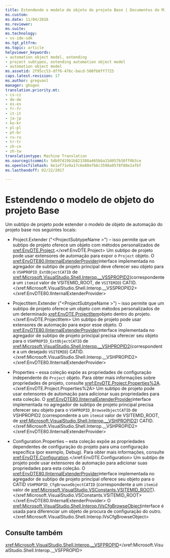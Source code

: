 ```yaml
---
title: Estendendo o modelo de objeto do projeto Base | Documentos do Microsoft
ms.custom: 
ms.date: 11/04/2016
ms.reviewer: 
ms.suite: 
ms.technology:
- vs-ide-sdk
ms.tgt_pltfrm: 
ms.topic: article
helpviewer_keywords:
- automation object model, extending
- project subtypes, extending automation object model
- automation object model
ms.assetid: 2f95cc53-dff6-476c-bacd-500fb0ff7725
caps.latest.revision: 17
ms.author: gregvanl
manager: ghogen
translation.priority.mt:
- cs-cz
- de-de
- es-es
- fr-fr
- it-it
- ja-jp
- ko-kr
- pl-pl
- pt-br
- ru-ru
- tr-tr
- zh-cn
- zh-tw
translationtype: Machine Translation
ms.sourcegitcommit: 5db97d19b1b823388a465bba15d057b30ff0b3ce
ms.openlocfilehash: 6e1ef71e9a17c6e80efb6c3598a0578f88e2afbf
ms.lasthandoff: 02/22/2017

---
```

# <a name="extending-the-object-model-of-the-base-project"></a>Estendendo o modelo de objeto do projeto Base
Um subtipo de projeto pode estender o modelo de objeto de automação do projeto base nos seguintes locais:  
  
-   Project.Extender ("\<ProjectSubtypeName >") – isso permite que um subtipo de projeto oferece um objeto com métodos personalizados de <xref:EnvDTE.Project>.</xref:EnvDTE.Project> Um subtipo de projeto pode usar extensores de automação para expor o `Project` objeto. O <xref:EnvDTE80.IInternalExtenderProvider>interface implementada no agregador de subtipo de projeto principal deve oferecer seu objeto para o `VSHPROPID_ExtObjectCATID` de <xref:Microsoft.VisualStudio.Shell.Interop.__VSSPROPID2>(correspondente a um `itemid` valor de VSITEMID_ROOT, de `VSITEMID`) CATID.</xref:Microsoft.VisualStudio.Shell.Interop.__VSSPROPID2> </xref:EnvDTE80.IInternalExtenderProvider>  
  
-   ProjectItem.Extender ("\<ProjectSubtypeName >") – isso permite que um subtipo de projeto oferece um objeto com métodos personalizados de um determinado <xref:EnvDTE.ProjectItem>objeto dentro do projeto.</xref:EnvDTE.ProjectItem> Um subtipo de projeto pode usar extensores de automação para expor esse objeto. O <xref:EnvDTE80.IInternalExtenderProvider>interface implementada no agregador de subtipo de projeto principal precisa oferecer seu objeto para o `VSHPROPID_ExtObjectCATID` de <xref:Microsoft.VisualStudio.Shell.Interop.__VSHPROPID2>(correspondente a um desejado `VSITEMID`) CATID.</xref:Microsoft.VisualStudio.Shell.Interop.__VSHPROPID2> </xref:EnvDTE80.IInternalExtenderProvider>  
  
-   Properties – essa coleção expõe as propriedades de configuração independente do `Project` objeto. Para obter mais informações sobre propriedades de projeto, consulte <xref:EnvDTE.Project.Properties%2A>.</xref:EnvDTE.Project.Properties%2A> Um subtipo de projeto pode usar extensores de automação para adicionar suas propriedades para esta coleção. O <xref:EnvDTE80.IInternalExtenderProvider>interface implementada no agregador de subtipo de projeto principal precisa oferecer seu objeto para o `VSHPROPID_BrowseObjectCATID` de VSHPROPID2 (correspondente a um `itemid` valor de VSITEMID_ROOT, de <xref:Microsoft.VisualStudio.Shell.Interop.__VSHPROPID2>) CATID.</xref:Microsoft.VisualStudio.Shell.Interop.__VSHPROPID2> </xref:EnvDTE80.IInternalExtenderProvider>  
  
-   Configuration.Properties – esta coleção expõe as propriedades dependentes de configuração do projeto para uma configuração específica (por exemplo, Debug). Para obter mais informações, consulte <xref:EnvDTE.Configuration>.</xref:EnvDTE.Configuration> Um subtipo de projeto pode usar extensores de automação para adicionar suas propriedades para esta coleção. O <xref:EnvDTE80.IInternalExtenderProvider>interface implementada no agregador de subtipo de projeto principal oferece seu objeto para o CATID `VSHPROPID_CfgBrowseObjectCATID` (correspondente a um `itemid` valor de <xref:Microsoft.VisualStudio.VSConstants.VSITEMID_ROOT>).</xref:Microsoft.VisualStudio.VSConstants.VSITEMID_ROOT> </xref:EnvDTE80.IInternalExtenderProvider> O <xref:Microsoft.VisualStudio.Shell.Interop.IVsCfgBrowseObject>interface é usada para diferenciar um objeto de procura de configuração do outro.</xref:Microsoft.VisualStudio.Shell.Interop.IVsCfgBrowseObject>  
  
## <a name="see-also"></a>Consulte também  
 <xref:Microsoft.VisualStudio.Shell.Interop.__VSFPROPID></xref:Microsoft.VisualStudio.Shell.Interop.__VSFPROPID>
